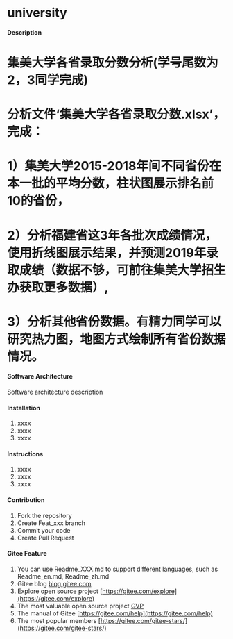# university

#### Description
# 集美大学各省录取分数分析(学号尾数为2，3同学完成)
# 分析文件‘集美大学各省录取分数.xlsx’，完成：
# 1）集美大学2015-2018年间不同省份在本一批的平均分数，柱状图展示排名前10的省份，
# 2）分析福建省这3年各批次成绩情况，使用折线图展示结果，并预测2019年录取成绩（数据不够，可前往集美大学招生办获取更多数据）,
# 3）分析其他省份数据。有精力同学可以研究热力图，地图方式绘制所有省份数据情况。

#### Software Architecture
Software architecture description

#### Installation

1.  xxxx
2.  xxxx
3.  xxxx

#### Instructions

1.  xxxx
2.  xxxx
3.  xxxx

#### Contribution

1.  Fork the repository
2.  Create Feat_xxx branch
3.  Commit your code
4.  Create Pull Request


#### Gitee Feature

1.  You can use Readme\_XXX.md to support different languages, such as Readme\_en.md, Readme\_zh.md
2.  Gitee blog [blog.gitee.com](https://blog.gitee.com)
3.  Explore open source project [https://gitee.com/explore](https://gitee.com/explore)
4.  The most valuable open source project [GVP](https://gitee.com/gvp)
5.  The manual of Gitee [https://gitee.com/help](https://gitee.com/help)
6.  The most popular members  [https://gitee.com/gitee-stars/](https://gitee.com/gitee-stars/)
